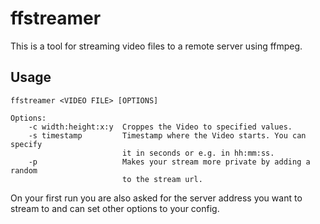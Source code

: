# ffstreamer
This is a tool for streaming video files to a remote server using ffmpeg.

## Usage

````
ffstreamer <VIDEO FILE> [OPTIONS]
````
````
Options:
	-c width:height:x:y  Croppes the Video to specified values.
	-s timestamp         Timestamp where the Video starts. You can specify
	                     it in seconds or e.g. in hh:mm:ss.
	-p                   Makes your stream more private by adding a random
	                     to the stream url.
````
On your first run you are also asked for the server address you want to stream to and can set other options to your config.
